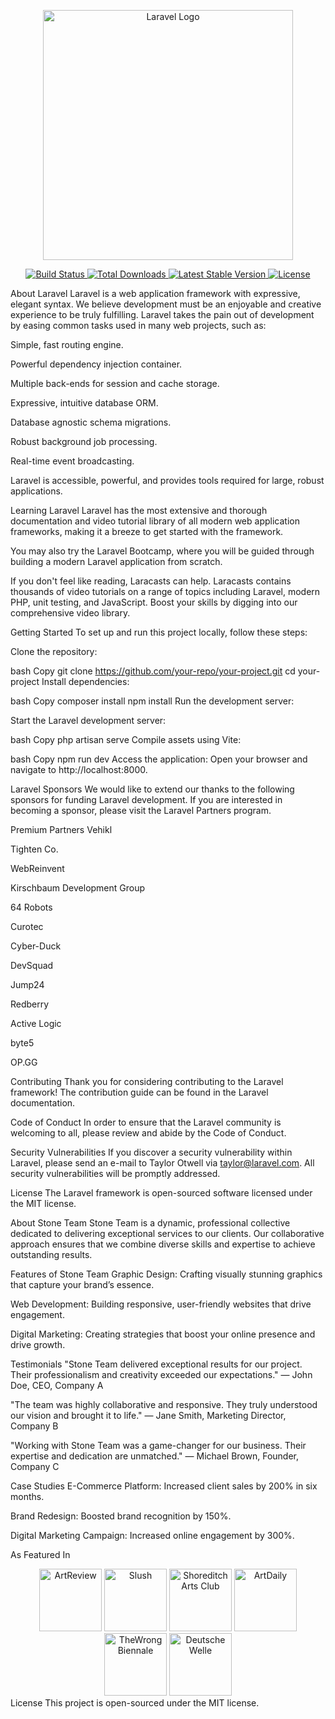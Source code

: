 <p align="center"> <a href="https://laravel.com" target="_blank"> <img src="https://raw.githubusercontent.com/laravel/art/master/logo-lockup/5%20SVG/2%20CMYK/1%20Full%20Color/laravel-logolockup-cmyk-red.svg" width="400" alt="Laravel Logo"> </a> </p><p align="center"> <a href="https://github.com/laravel/framework/actions"> <img src="https://github.com/laravel/framework/workflows/tests/badge.svg" alt="Build Status"> </a> <a href="https://packagist.org/packages/laravel/framework"> <img src="https://img.shields.io/packagist/dt/laravel/framework" alt="Total Downloads"> </a> <a href="https://packagist.org/packages/laravel/framework"> <img src="https://img.shields.io/packagist/v/laravel/framework" alt="Latest Stable Version"> </a> <a href="https://packagist.org/packages/laravel/framework"> <img src="https://img.shields.io/packagist/l/laravel/framework" alt="License"> </a> </p>
About Laravel
Laravel is a web application framework with expressive, elegant syntax. We believe development must be an enjoyable and creative experience to be truly fulfilling. Laravel takes the pain out of development by easing common tasks used in many web projects, such as:

Simple, fast routing engine.

Powerful dependency injection container.

Multiple back-ends for session and cache storage.

Expressive, intuitive database ORM.

Database agnostic schema migrations.

Robust background job processing.

Real-time event broadcasting.

Laravel is accessible, powerful, and provides tools required for large, robust applications.

Learning Laravel
Laravel has the most extensive and thorough documentation and video tutorial library of all modern web application frameworks, making it a breeze to get started with the framework.

You may also try the Laravel Bootcamp, where you will be guided through building a modern Laravel application from scratch.

If you don't feel like reading, Laracasts can help. Laracasts contains thousands of video tutorials on a range of topics including Laravel, modern PHP, unit testing, and JavaScript. Boost your skills by digging into our comprehensive video library.

Getting Started
To set up and run this project locally, follow these steps:

Clone the repository:

bash
Copy
git clone https://github.com/your-repo/your-project.git
cd your-project
Install dependencies:

bash
Copy
composer install
npm install
Run the development server:

Start the Laravel development server:

bash
Copy
php artisan serve
Compile assets using Vite:

bash
Copy
npm run dev
Access the application:
Open your browser and navigate to http://localhost:8000.

Laravel Sponsors
We would like to extend our thanks to the following sponsors for funding Laravel development. If you are interested in becoming a sponsor, please visit the Laravel Partners program.

Premium Partners
Vehikl

Tighten Co.

WebReinvent

Kirschbaum Development Group

64 Robots

Curotec

Cyber-Duck

DevSquad

Jump24

Redberry

Active Logic

byte5

OP.GG

Contributing
Thank you for considering contributing to the Laravel framework! The contribution guide can be found in the Laravel documentation.

Code of Conduct
In order to ensure that the Laravel community is welcoming to all, please review and abide by the Code of Conduct.

Security Vulnerabilities
If you discover a security vulnerability within Laravel, please send an e-mail to Taylor Otwell via taylor@laravel.com. All security vulnerabilities will be promptly addressed.

License
The Laravel framework is open-sourced software licensed under the MIT license.

About Stone Team
Stone Team is a dynamic, professional collective dedicated to delivering exceptional services to our clients. Our collaborative approach ensures that we combine diverse skills and expertise to achieve outstanding results.

Features of Stone Team
Graphic Design: Crafting visually stunning graphics that capture your brand’s essence.

Web Development: Building responsive, user-friendly websites that drive engagement.

Digital Marketing: Creating strategies that boost your online presence and drive growth.

Testimonials
"Stone Team delivered exceptional results for our project. Their professionalism and creativity exceeded our expectations."
— John Doe, CEO, Company A

"The team was highly collaborative and responsive. They truly understood our vision and brought it to life."
— Jane Smith, Marketing Director, Company B

"Working with Stone Team was a game-changer for our business. Their expertise and dedication are unmatched."
— Michael Brown, Founder, Company C

Case Studies
E-Commerce Platform: Increased client sales by 200% in six months.

Brand Redesign: Boosted brand recognition by 150%.

Digital Marketing Campaign: Increased online engagement by 300%.

As Featured In
<div align="center"> <img src="//img.exactly.ai/fit-in/384x0/filters:no_upscale():format(webp):quality(75)/exactly.ai%2F_next%2Fstatic%2Fmedia%2Fart-review.91996705.png" alt="ArtReview" width="100"> <img src="//img.exactly.ai/fit-in/256x0/filters:no_upscale():format(webp):quality(75)/exactly.ai%2F_next%2Fstatic%2Fmedia%2Fslush.2240c60d.png" alt="Slush" width="100"> <img src="//img.exactly.ai/fit-in/256x0/filters:no_upscale():format(webp):quality(75)/exactly.ai%2F_next%2Fstatic%2Fmedia%2Fshoreditch-arts-club.f6256723.png" alt="Shoreditch Arts Club" width="100"> <img src="//img.exactly.ai/fit-in/256x0/filters:no_upscale():format(webp):quality(75)/exactly.ai%2F_next%2Fstatic%2Fmedia%2Fartdaily.86cdbfb9.png" alt="ArtDaily" width="100"> <img src="//img.exactly.ai/fit-in/256x0/filters:no_upscale():format(webp):quality(75)/exactly.ai%2F_next%2Fstatic%2Fmedia%2Fthe-wrong-biennale.f22c7304.png" alt="TheWrong Biennale" width="100"> <img src="//img.exactly.ai/fit-in/384x0/filters:no_upscale():format(webp):quality(75)/exactly.ai%2F_next%2Fstatic%2Fmedia%2Fdeutsche-welle.632caa35.png" alt="Deutsche Welle" width="100"> </div>
License
This project is open-sourced under the MIT license.
